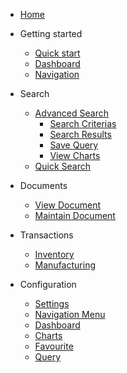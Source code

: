 - [Home](/)

- Getting started

  - [Quick start](/quickstart/)
  - [Dashboard](/dashboard/)
  - [Navigation](/navigation/)
  
- Search
  - [Advanced Search](/search/)
    - [Search Criterias](/search/?id=enter-search-criterias)
    - [Search Results](/search/?id=search-result)
    - [Save Query](/search/?id=save-search-result)
    - [View Charts](/search/?id=view-charts)
  - [Quick Search](/search/?id=quick-search)
 
- Documents
  - [View Document](/document/?id=view-document)
  - [Maintain Document](/document/?id=maintain-document)

- Transactions
  - [Inventory](/transaction/?id=inventory-transactions)
  - [Manufacturing](/transaction/?id=manufacturing-transactions)

- Configuration
  - [Settings](/configuration/?id=inventory-transactions) 
  - [Navigation Menu](/configuration/?id=navigation-menu)
  - [Dashboard](/configuration/?id=dashboard) 
  - [Charts](/configuration/?id=charts)
  - [Favourite](/configuration/?id=favourite)
  - [Query](/configuration/?id=query)